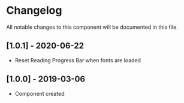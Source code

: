 # Changelog
All notable changes to this component will be documented in this file.

## [1.0.1] - 2020-06-22
- Reset Reading Progress Bar when fonts are loaded 

## [1.0.0] - 2019-03-06
- Component created
